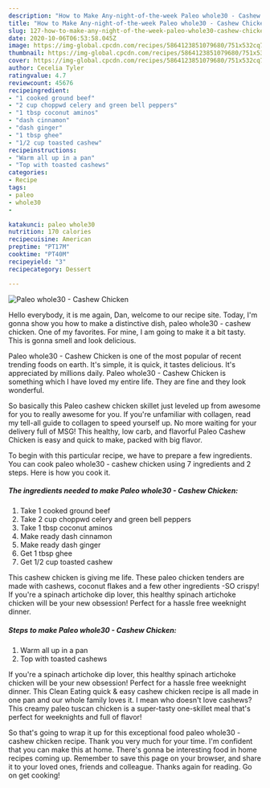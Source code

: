```yaml
---
description: "How to Make Any-night-of-the-week Paleo whole30 - Cashew Chicken"
title: "How to Make Any-night-of-the-week Paleo whole30 - Cashew Chicken"
slug: 127-how-to-make-any-night-of-the-week-paleo-whole30-cashew-chicken
date: 2020-10-06T06:53:58.045Z
image: https://img-global.cpcdn.com/recipes/5864123851079680/751x532cq70/paleo-whole30-cashew-chicken-recipe-main-photo.jpg
thumbnail: https://img-global.cpcdn.com/recipes/5864123851079680/751x532cq70/paleo-whole30-cashew-chicken-recipe-main-photo.jpg
cover: https://img-global.cpcdn.com/recipes/5864123851079680/751x532cq70/paleo-whole30-cashew-chicken-recipe-main-photo.jpg
author: Cecelia Tyler
ratingvalue: 4.7
reviewcount: 45676
recipeingredient:
- "1 cooked ground beef"
- "2 cup choppwd celery and green bell peppers"
- "1 tbsp coconut aminos"
- "dash cinnamon"
- "dash ginger"
- "1 tbsp ghee"
- "1/2 cup toasted cashew"
recipeinstructions:
- "Warm all up in a pan"
- "Top with toasted cashews"
categories:
- Recipe
tags:
- paleo
- whole30
- 

katakunci: paleo whole30  
nutrition: 170 calories
recipecuisine: American
preptime: "PT17M"
cooktime: "PT40M"
recipeyield: "3"
recipecategory: Dessert

---
```



![Paleo whole30 - Cashew Chicken](https://img-global.cpcdn.com/recipes/5864123851079680/751x532cq70/paleo-whole30-cashew-chicken-recipe-main-photo.jpg)

Hello everybody, it is me again, Dan, welcome to our recipe site. Today, I'm gonna show you how to make a distinctive dish, paleo whole30 - cashew chicken. One of my favorites. For mine, I am going to make it a bit tasty. This is gonna smell and look delicious.

Paleo whole30 - Cashew Chicken is one of the most popular of recent trending foods on earth. It's simple, it is quick, it tastes delicious. It's appreciated by millions daily. Paleo whole30 - Cashew Chicken is something which I have loved my entire life. They are fine and they look wonderful.

So basically this Paleo cashew chicken skillet just leveled up from awesome for you to really awesome for you. If you&#39;re unfamiliar with collagen, read my tell-all guide to collagen to speed yourself up. No more waiting for your delivery full of MSG! This healthy, low carb, and flavorful Paleo Cashew Chicken is easy and quick to make, packed with big flavor.


To begin with this particular recipe, we have to prepare a few ingredients. You can cook paleo whole30 - cashew chicken using 7 ingredients and 2 steps. Here is how you cook it.

<!--inarticleads1-->

##### The ingredients needed to make Paleo whole30 - Cashew Chicken:

1. Take 1 cooked ground beef
1. Take 2 cup choppwd celery and green bell peppers
1. Take 1 tbsp coconut aminos
1. Make ready dash cinnamon
1. Make ready dash ginger
1. Get 1 tbsp ghee
1. Get 1/2 cup toasted cashew


This cashew chicken is giving me life. These paleo chicken tenders are made with cashews, coconut flakes and a few other ingredients -SO crispy! If you&#39;re a spinach artichoke dip lover, this healthy spinach artichoke chicken will be your new obsession! Perfect for a hassle free weeknight dinner. 

<!--inarticleads2-->

##### Steps to make Paleo whole30 - Cashew Chicken:

1. Warm all up in a pan
1. Top with toasted cashews


If you&#39;re a spinach artichoke dip lover, this healthy spinach artichoke chicken will be your new obsession! Perfect for a hassle free weeknight dinner. This Clean Eating quick &amp; easy cashew chicken recipe is all made in one pan and our whole family loves it. I mean who doesn&#39;t love cashews? This creamy paleo tuscan chicken is a super-tasty one-skillet meal that&#39;s perfect for weeknights and full of flavor! 

So that's going to wrap it up for this exceptional food paleo whole30 - cashew chicken recipe. Thank you very much for your time. I'm confident that you can make this at home. There's gonna be interesting food in home recipes coming up. Remember to save this page on your browser, and share it to your loved ones, friends and colleague. Thanks again for reading. Go on get cooking!
